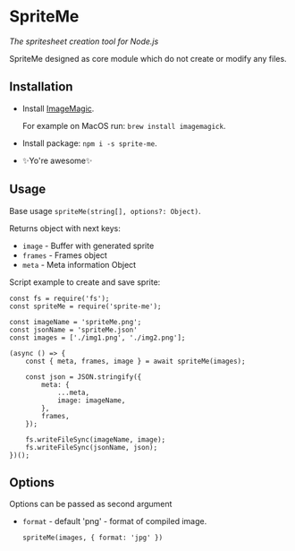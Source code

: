 # SpriteMe
_The spritesheet creation tool for Node.js_

SpriteMe designed as core module which do not create or modify any files.

## Installation

- Install [ImageMagic](https://imagemagick.org/script/download.php).

  For example on MacOS run: `brew install imagemagick`.
- Install package: `npm i -s sprite-me`.
- ✨Yo're awesome✨

## Usage
Base usage `spriteMe(string[], options?: Object)`. 

Returns object with next keys:

- `image` - Buffer with generated sprite
- `frames` - Frames object
- `meta` - Meta information Object

Script example to create and save sprite:

```
const fs = require('fs');
const spriteMe = require('sprite-me');

const imageName = 'spriteMe.png';
const jsonName = 'spriteMe.json'
const images = ['./img1.png', './img2.png'];

(async () => {
    const { meta, frames, image } = await spriteMe(images);
    
    const json = JSON.stringify({
        meta: {
            ...meta,
            image: imageName,
        },
        frames,
    });

    fs.writeFileSync(imageName, image);
    fs.writeFileSync(jsonName, json);
})();
```

## Options

Options can be passed as second argument

- `format` - default 'png' - format of compiled image.

  `spriteMe(images, { format: 'jpg' })`
